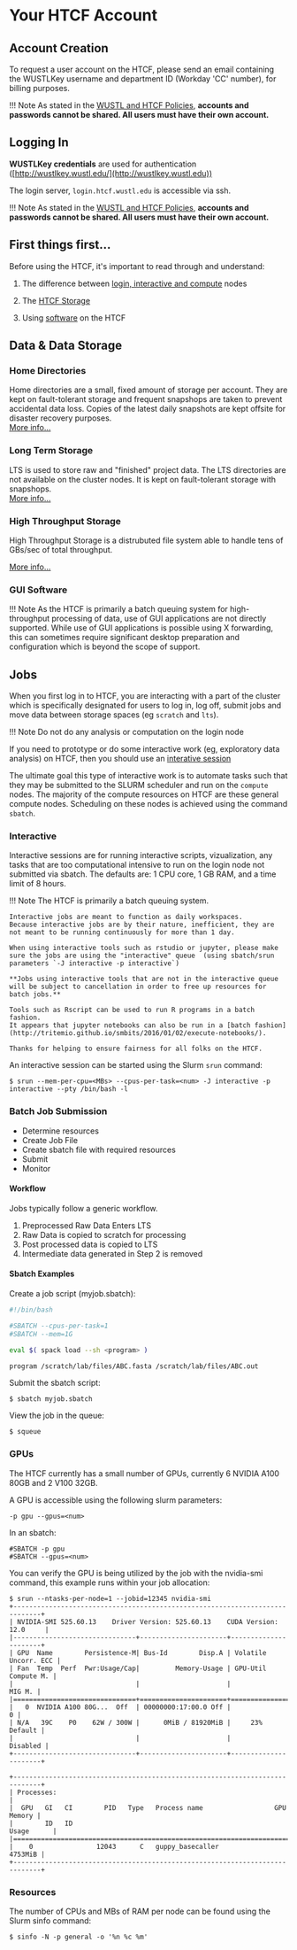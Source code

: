 # Your HTCF Account

## Account Creation

To request a user account on the HTCF, please send an email containing the WUSTLKey username and department ID (Workday 'CC' number), for billing purposes.

!!! Note
    As stated in the [WUSTL and HTCF Policies](../policies.md#account-usage), **accounts and passwords cannot be shared. All users must have their own account.**

## Logging In

**WUSTLKey credentials** are used for authentication ([http://wustlkey.wustl.edu/](http://wustlkey.wustl.edu))

The login server, `login.htcf.wustl.edu` is accessible via ssh.  

!!! Note
    As stated in the [WUSTL and HTCF Policies](../policies.md#account-usage), **accounts and passwords cannot be shared. All users must have their own account.**

## First things first...

Before using the HTCF, it's important to read through and understand:

1. The difference between [login, interactive and compute](#jobs) nodes

1. The [HTCF Storage](../storage/index.md)

2. Using [software](../software.md) on the HTCF

## Data & Data Storage

### Home Directories
Home directories are a small, fixed amount of storage per account.  They are kept on fault-tolerant storage and frequent snapshops are taken to prevent accidental data loss.  Copies of the latest daily snapshots are kept offsite for disaster recovery purposes.  
[More info...](../storage/index.md#hds)

### Long Term Storage
LTS is used to store raw and "finished" project data.  The LTS directories are not available on the cluster nodes.  It is kept on fault-tolerant storage with snapshops.  
[More info...](../storage/index.md#lts)

### High Throughput Storage
High Throughput Storage is a distrubuted file system able to handle tens of GBs/sec of total throughput.

[More info...](../storage/index.md#hts)


### GUI Software

!!! Note
    As the HTCF is primarily a batch queuing system for high-throughput processing of data, use of GUI applications are not directly supported.  While use of GUI applications is possible using X forwarding, this can sometimes require significant desktop preparation and configuration which is beyond the scope of support.


## Jobs

When you first log in to HTCF, you are interacting with a part of the cluster 
which is specifically designated for users to log in, log off, submit jobs and 
move data between storage spaces (eg `scratch` and `lts`).  

!!! Note
    Do not do any analysis or computation on the login node

If you need to prototype or do some interactive work (eg, exploratory data analysis) 
on HTCF, then you should use an [interative session](#Interactive)  

The ultimate goal this type of interactive work is to automate tasks such that 
they may be submitted to the SLURM scheduler and run on the `compute` nodes. 
The majority of the compute resources on HTCF are these general compute nodes. 
Scheduling on these nodes is achieved using the command `sbatch`.

### Interactive 

Interactive sessions are for running interactive scripts, vizualization, any tasks that are too computational intensive to run on the login node not submitted via sbatch.  The defaults are: 1 CPU core, 1 GB RAM, and a time limit of 8 hours.

!!! Note
    The HTCF is primarily a batch queuing system.

    Interactive jobs are meant to function as daily workspaces.
    Because interactive jobs are by their nature, inefficient, they are not meant to be running continuously for more than 1 day.

    When using interactive tools such as rstudio or jupyter, please make sure the jobs are using the "interactive" queue  (using sbatch/srun parameters `-J interactive -p interactive`)

    **Jobs using interactive tools that are not in the interactive queue will be subject to cancellation in order to free up resources for batch jobs.**

    Tools such as Rscript can be used to run R programs in a batch fashion.
    It appears that jupyter notebooks can also be run in a [batch fashion](http://tritemio.github.io/smbits/2016/01/02/execute-notebooks/).

    Thanks for helping to ensure fairness for all folks on the HTCF.

An interactive session can be started using the Slurm `srun` command:

    $ srun --mem-per-cpu=<MBs> --cpus-per-task=<num> -J interactive -p interactive --pty /bin/bash -l

### Batch Job Submission

 * Determine resources
 * Create Job File
 * Create sbatch file with required resources
 * Submit
 * Monitor

#### Workflow

Jobs typically follow a generic workflow.

 1. Preprocessed Raw Data Enters LTS
 2. Raw Data is copied to scratch for processing
 3. Post processed data is copied to LTS
 4. Intermediate data generated in Step 2 is removed

#### Sbatch Examples

Create a job script (myjob.sbatch):
~~~~bash
#!/bin/bash

#SBATCH --cpus-per-task=1
#SBATCH --mem=1G

eval $( spack load --sh <program> )

program /scratch/lab/files/ABC.fasta /scratch/lab/files/ABC.out
~~~~

Submit the sbatch script:

    $ sbatch myjob.sbatch

View the job in the queue:

    $ squeue

### GPUs

The HTCF currently has a small number of GPUs, currently 6 NVIDIA A100 80GB and 2 V100 32GB.

A GPU is accessible using the following slurm parameters:

    -p gpu --gpus=<num>

In an sbatch:

~~~~{.language-bash}
#SBATCH -p gpu
#SBATCH --gpus=<num>
~~~~

You can verify the GPU is being utilized by the job with the nvidia-smi command, this example runs within your job allocation:

~~~~{.language-bash}
$ srun --ntasks-per-node=1 --jobid=12345 nvidia-smi
+-----------------------------------------------------------------------------+
| NVIDIA-SMI 525.60.13    Driver Version: 525.60.13    CUDA Version: 12.0     |
|-------------------------------+----------------------+----------------------+
| GPU  Name        Persistence-M| Bus-Id        Disp.A | Volatile Uncorr. ECC |
| Fan  Temp  Perf  Pwr:Usage/Cap|         Memory-Usage | GPU-Util  Compute M. |
|                               |                      |               MIG M. |
|===============================+======================+======================|
|   0  NVIDIA A100 80G...  Off  | 00000000:17:00.0 Off |                    0 |
| N/A   39C    P0    62W / 300W |      0MiB / 81920MiB |     23%      Default |
|                               |                      |             Disabled |
+-------------------------------+----------------------+----------------------+

+-----------------------------------------------------------------------------+
| Processes:                                                                  |
|  GPU   GI   CI        PID   Type   Process name                  GPU Memory |
|        ID   ID                                                   Usage      |
|=============================================================================|
|    0                12043      C   guppy_basecaller                 4753MiB |
+-----------------------------------------------------------------------------+
~~~~

### Resources

The number of CPUs and MBs of RAM per node can be found using the Slurm sinfo command:

    $ sinfo -N -p general -o '%n %c %m'
    
